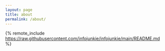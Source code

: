 ```yaml
---
layout: page
title: about
permalink: /about/
---
```

{% remote_include https://raw.githubusercontent.com/infojunkie/infojunkie/main/README.md %}